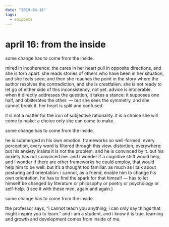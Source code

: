 ```yaml
---
date: "2019-04-16"
tags:
  - snippets
---
```

# april 16: from the inside

some change has to come from the inside.

mired in incoherence: the cares in her heart pull in opposite directions, and she is torn apart. she reads stories of others who have been in her situation, and she feels seen; and then she reaches the point in the story where the author resolves the contradiction, and she is crestfallen. she is not ready to let go of either side of this inconsistency, not yet. advice is intolerable. when it directly addresses the question, it takes a stance: it supposes one half, and obliterates the other. — but she sees the symmetry, and she cannot break it. her heart is split and confused.

it is not a matter for the iron of subjective rationality. it is a choice she will come to make: a choice only she can come to make.

some change has to come from the inside.

he is submerged in his own emotion. frameworks so well-formed: every perception, every word is filtered through this view. distortion, everywhere: but his anxiety insists it is not the problem, and he is convinced by it. but his anxiety has not convinced me. and i wonder if a cognitive shift would help, and i wonder if there are other frameworks he could employ, that would help him to be well. but it’s a thought too familiar. as much as i talk about posturing and orientation: i cannot, as a friend, enable him to change his own orientation. he has to find the spark for that himself — has to let himself be changed by literature or philosophy or poetry or psychology or self-help. (i see it with these men, again and again.)

some change has to come from the inside.

the professor says, “i cannot teach you anything; i can only say things that might inspire you to learn.” and i am a student, and i know it is true. learning and growth and development comes from inside of me.
